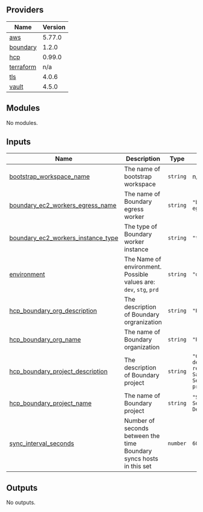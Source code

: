 <!-- BEGIN_TF_DOCS -->
## Providers

| Name | Version |
|------|---------|
| <a name="provider_aws"></a> [aws](#provider\_aws) | 5.77.0 |
| <a name="provider_boundary"></a> [boundary](#provider\_boundary) | 1.2.0 |
| <a name="provider_hcp"></a> [hcp](#provider\_hcp) | 0.99.0 |
| <a name="provider_terraform"></a> [terraform](#provider\_terraform) | n/a |
| <a name="provider_tls"></a> [tls](#provider\_tls) | 4.0.6 |
| <a name="provider_vault"></a> [vault](#provider\_vault) | 4.5.0 |

## Modules

No modules.

## Inputs

| Name | Description | Type | Default | Required |
|------|-------------|------|---------|:--------:|
| <a name="input_bootstrap_workspace_name"></a> [bootstrap\_workspace\_name](#input\_bootstrap\_workspace\_name) | The name of bootstrap workspace | `string` | n/a | yes |
| <a name="input_boundary_ec2_workers_egress_name"></a> [boundary\_ec2\_workers\_egress\_name](#input\_boundary\_ec2\_workers\_egress\_name) | The name of Boundary egress worker | `string` | `"boundary-egress-worker"` | no |
| <a name="input_boundary_ec2_workers_instance_type"></a> [boundary\_ec2\_workers\_instance\_type](#input\_boundary\_ec2\_workers\_instance\_type) | The type of Boundary worker instance | `string` | `"t2.micro"` | no |
| <a name="input_environment"></a> [environment](#input\_environment) | The Name of environment. Possible values are: `dev`, `stg`, `prd` | `string` | `"dev"` | no |
| <a name="input_hcp_boundary_org_description"></a> [hcp\_boundary\_org\_description](#input\_hcp\_boundary\_org\_description) | The description of Boundary orgranization | `string` | `"Pogosoftware"` | no |
| <a name="input_hcp_boundary_org_name"></a> [hcp\_boundary\_org\_name](#input\_hcp\_boundary\_org\_name) | The name of Boundary organization | `string` | `"Pogosoftware"` | no |
| <a name="input_hcp_boundary_project_description"></a> [hcp\_boundary\_project\_description](#input\_hcp\_boundary\_project\_description) | The description of Boundary project | `string` | `"Contains develop resources for SafePass Sentinel project"` | no |
| <a name="input_hcp_boundary_project_name"></a> [hcp\_boundary\_project\_name](#input\_hcp\_boundary\_project\_name) | The name of Boundary project | `string` | `"SafePass Sentinel Develop"` | no |
| <a name="input_sync_interval_seconds"></a> [sync\_interval\_seconds](#input\_sync\_interval\_seconds) | Number of seconds between the time Boundary syncs hosts in this set | `number` | `60` | no |

## Outputs

No outputs.
<!-- END_TF_DOCS -->
